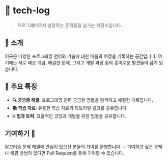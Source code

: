 # 🚀 tech-log

> 프로그래머로서 성장하는 흔적들을 남기는 저장소입니다.

## 📖 소개
이곳은 다양한 프로그래밍 언어와 기술에 대한 배움의 여정을 기록하는 공간입니다. 여기에는 새로 배운 개념, 해결한 문제, 그리고 개발 과정 중의 흥미로운 발견들이 담겨 있습니다.

## 🌟 주요 특징
- **🔍 궁금증 해결**: 프로그래밍 관련 궁금한 점들을 탐색하고 해결한 기록입니다.
- **📚 학습 자료**: 유용한 학습 자료와 튜토리얼 링크를 공유합니다.
- **💡 팁과 트릭**: 효율적인 코딩과 개발을 위한 팁들을 공유합니다.

## 기여하기 👐
알고리즘 문제 해결에 관심이 있으신 분들의 기여를 환영합니다. 💡 기여하고 싶은 문제나 해결 방법이 있다면 Pull Request를 통해 기여할 수 있습니다.

